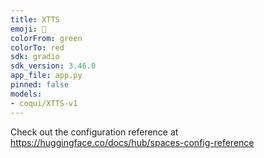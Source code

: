 ```yaml
---
title: XTTS
emoji: 🐸
colorFrom: green
colorTo: red
sdk: gradio
sdk_version: 3.46.0
app_file: app.py
pinned: false
models:
- coqui/XTTS-v1
---
```


Check out the configuration reference at https://huggingface.co/docs/hub/spaces-config-reference
